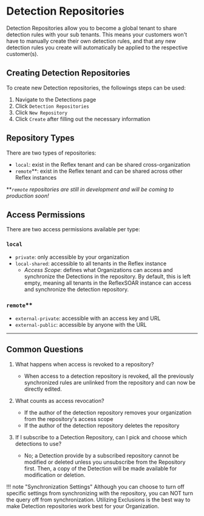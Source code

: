 # Detection Repositories
Detection Repositories allow you to become a global tenant to share detection rules with your sub tenants. This means your customers won't have to manually create their own detection rules, and that any new detection rules you create will automatically be applied to the respective customer(s).

## Creating Detection Repositories
To create new Detection repositories, the followings steps can be used:

1. Navigate to the Detections page
2. Click `Detection Repositories`
3. Click `New Repository`
3. Click `Create` after filling out the necessary information

## Repository Types
There are two types of repositories:

- `local`: exist in the Reflex tenant and can be shared cross-organization
- `remote`**: exist in the Reflex tenant and can be shared across other Reflex instances

***`remote` repositories are still in development and will be coming to production soon!*

## Access Permissions
There are two access permissions available per type:

### `local`
* `private`: only accessible by your organization
* `local-shared`: accessible to all tenants in the Reflex instance
    * *Access Scope*: defines what Organizations can access and synchronize the Detections in the repository. By default, this is left empty, meaning all tenants in the ReflexSOAR instance can access and synchronize the detection repository.

### `remote`**
* `external-private`: accessible with an access key and URL
* `external-public`: accessible by anyone with the URL

---

## Common Questions
1. What happens when access is revoked to a repository?
    * When access to a detection repository is revoked, all the previously synchronized rules are unlinked from the repository and can now be directly edited.

2. What counts as access revocation?
    * If the author of the detection repository removes your organization from the repository's access scope
    * If the author of the detection repository deletes the repository

3. If I subscribe to a Detection Repository, can I pick and choose which detections to use?
    * No; a Detection provide by a subscribed repository cannot be modified or deleted unless you unsubscribe from the Repository first. Then, a copy of the Detection will be made available for modification or deletion.

!!! note "Synchronization Settings"
    Although you can choose to turn off specific settings from synchronizing with the repository, you can NOT turn the query off from synchronization. Utilizing Exclusions is the best way to make Detection repositories work best for your Organization.